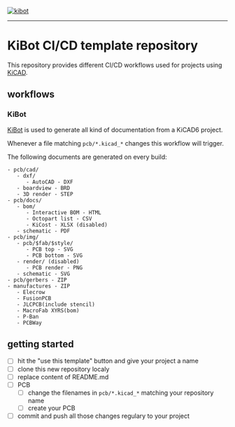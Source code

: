 [![kibot](https://github.com/stop-pattern/KiCAD-CICD-Template/actions/workflows/kibot.yml/badge.svg)](https://github.com/stop-pattern/KiBot-CICD-Template/actions/workflows/kibot.yml)

---

# KiBot CI/CD template repository

This repository provides different CI/CD workflows used for projects using [KiCAD](https://www.kicad.org/).

## workflows

### KiBot

[KiBot](https://github.com/INTI-CMNB/KiBot/) is used to generate all kind of documentation from a KiCAD6 project.

Whenever a file matching `pcb/*.kicad_*` changes this workflow will trigger.

The following documents are generated on every build:

```
- pcb/cad/
   - dxf/
      - AutoCAD - DXF
   - boardview - BRD
   - 3D render - STEP
- pcb/docs/
   - bom/
      - Interactive BOM - HTML
      - Octopart list - CSV
      - KiCost - XLSX (disabled)
   - schematic - PDF
- pcb/img/
   - pcb/$fab/$style/
      - PCB top - SVG
      - PCB bottom - SVG
   - render/ (disabled)
      - PCB render - PNG
   - schematic - SVG
- pcb/gerbers - ZIP
- manufactures - ZIP
   - Elecrow
   - FusionPCB
   - JLCPCB(include stencil)
   - MacroFab XYRS(bom)
   - P-Ban
   - PCBWay
```

## getting started

- [ ] hit the "use this template" button and give your project a name
- [ ] clone this new repository localy
- [ ] replace content of README.md
- [ ] PCB
   - [ ] change the filenames in `pcb/*.kicad_*` matching your repository name
   - [ ] create your PCB
- [ ] commit and push all those changes regulary to your project
